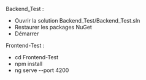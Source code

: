 Backend_Test :
- Ouvrir la solution Backend_Test/Backend_Test.sln
- Restaurer les packages NuGet
- Démarrer
  
Frontend-Test :
- cd Frontend-Test
- npm install
- ng serve --port 4200
